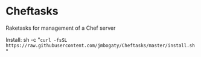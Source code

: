 # Cheftasks
Raketasks for management of a Chef server

Install: sh -c "`curl -fsSL https://raw.githubusercontent.com/jmbogaty/Cheftasks/master/install.sh`"
